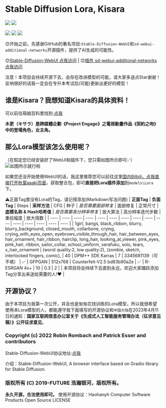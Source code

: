 # Stable Diffusion Lora, Kisara
![](https://img.shields.io/badge/license-Haohanyh%20Computer%20Software%20Products%20Open%20Source%20LICENSE-blue?style=for-the-badge)
![](https://img.shields.io/badge/license-Stable%20Diffusion%20License-blue?style=for-the-badge)

![](https://img.shields.io/github/languages/code-size/Hny0305Lin/SD_Lora_Kisara?style=for-the-badge)
![](https://img.shields.io/github/directory-file-count/Hny0305Lin/SD_Lora_Kisara?style=for-the-badge)
![](https://img.shields.io/github/stars/Hny0305Lin/SD_Lora_Kisara?color=GREEN&label=GITHUB%20STARS&logo=GITHUB&logoColor=green&style=for-the-badge)

😊开始之前，先感谢GitHub的著名项目:`Stable-Diffusion-WebUI`和`sd-webui-additional-networks`开源插件，提供了AI生成的可能性。

😊[Stable-Diffusion-WebUI 点我访问](https://github.com/AUTOMATIC1111/stable-diffusion-webui) | 😊[插件 sd-webui-additional-networks 点我访问](https://github.com/kohya-ss/sd-webui-additional-networks)

注意！本项目会持续开源下去，会存在改进模型的可能，请大家多送点Star谢谢！反响很好的话我一定会在专升本考试后(可能)更新出更好的模型！

## 谁是Kisara？我想知道Kisara的具体资料！
可以前往萌娘百科里找到:[点我](https://zh.moegirl.org.cn/zh-hk/%E6%9C%A8%E6%9B%B4)

**木更（キサラ）是跨媒體企劃《Project Engage》之電視動畫作品《契約之吻》中的登場角色，女主角。**

## 那么Lora模型该怎么使用呢？
（在假定您已经安装好了WebUI和插件下，您只需如图所示即可✅）
![如图所示就行啦](https://raw.githubusercontent.com/Hny0305Lin/SD_Lora_Kisara/master/Kisara%20WebUI.png)

如果您还没开始使用WebUI的话，我这里推荐您可以前往这里[国内Bilbili，点我直接打开秋葉aaaki页面](https://space.bilibili.com/12566101/)，获取整合包，即可**直接把Lora插件添加**到`models\Lora`下。

⚠正面Tag里没有Lora的Tag，请记得添加(Markdown写法问题)
| **正面Tag** | **负面Tag** | Steps | **采样方法** | CFG | 种子 | *是否需要面部修复* | 面部修复 | 正常尺寸 | **底模名称 & Hash哈希值** | *是否需要高分辨率修复* | 放大算法 | 高分辨率迭代步数 | 重绘幅度 | 放大倍数 |
|  ----  |  ----  |  ----  |  ----  |  ----  |  ----  |  ----  |  ----  |  ----  |  ----  |  ----  |  ----  |  ----  |  ----  |  ----  |
| 1girl, bangs, black_ribbon, blurry, blurry_background, closed_mouth, collarbone, crying, crying_with_eyes_open, eyebrows_visible_through_hair, hair_between_eyes, hair_ornament, hair_ribbon, hairclip, long_hair, looking_at_viewer, pink_eyes, pink_hair, ribbon, sailor_collar, school_uniform, serafuku, solo, tears, x_hair_ornament | (worst quality:2, low quality:2), (zombie, sketch, interlocked fingers, comic), | 40 | DPM++ SDE Karras | 7 | 3345681139（可不填） | ✅ | GFPGAN | 512x768 | Counterfeit-V2.5 bd83b90a2e | ✅ | R-ESRGAN 4x+ | 10 | 0.3 | 2 |
| 本项目将会持续下去直到永远，欢迎大家踊跃添加Tag分享出来送给需要的人!❤ |

## 开源协议？
由于本项目为我第一次公开，并且也是匆匆花钱训练的Lora模型，所以我很希望使用本Lora模型的人，都能遵守我下面填写的开源协议和`中国大陆`在2023年4月11日的通知：**国家互联网信息办公室关于《生成式人工智能服务管理办法（征求意见稿）》公开征求意见**。

### Copyright (c) 2022 Robin Rombach and Patrick Esser and contributors 

Stable-Diffusion-WebUI协议地址:[点我](https://huggingface.co/spaces/CompVis/stable-diffusion-license)

介绍：Stable-Diffusion-WebUI, A browser interface based on Gradio library for Stable Diffusion.

### 版权所有 (C) 2019-FUTURE 浩瀚银河，版权所有。

**永久开源，合法使用即可。**
使用开源协议：Haohanyh Computer Software Products Open Source LICENSE
